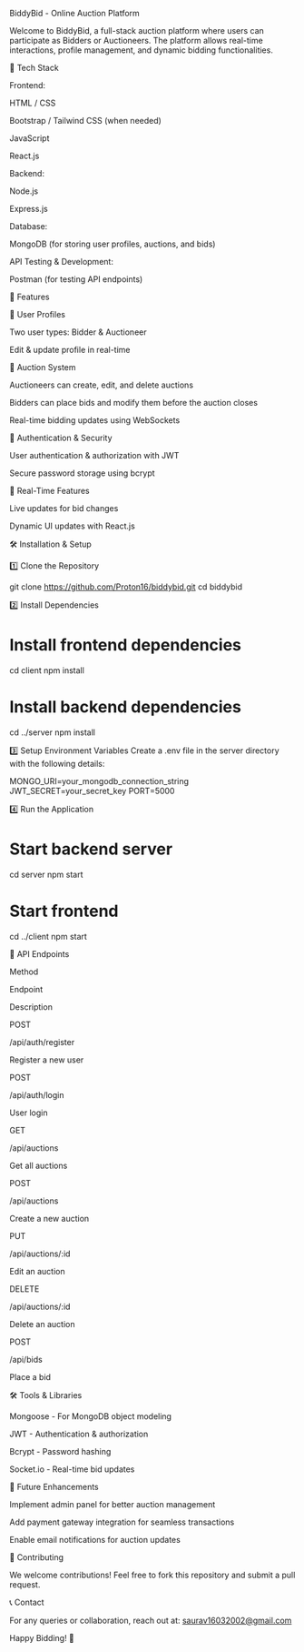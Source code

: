 BiddyBid - Online Auction Platform

Welcome to BiddyBid, a full-stack auction platform where users can participate as Bidders or Auctioneers. The platform allows real-time interactions, profile management, and dynamic bidding functionalities.

🚀 Tech Stack

Frontend:

HTML / CSS

Bootstrap / Tailwind CSS (when needed)

JavaScript

React.js

Backend:

Node.js

Express.js

Database:

MongoDB (for storing user profiles, auctions, and bids)

API Testing & Development:

Postman (for testing API endpoints)

🎯 Features

👥 User Profiles

Two user types: Bidder & Auctioneer

Edit & update profile in real-time

📢 Auction System

Auctioneers can create, edit, and delete auctions

Bidders can place bids and modify them before the auction closes

Real-time bidding updates using WebSockets

🔐 Authentication & Security

User authentication & authorization with JWT

Secure password storage using bcrypt

📡 Real-Time Features

Live updates for bid changes

Dynamic UI updates with React.js

🛠️ Installation & Setup

1️⃣ Clone the Repository

git clone https://github.com/Proton16/biddybid.git
cd biddybid

2️⃣ Install Dependencies

# Install frontend dependencies
cd client
npm install

# Install backend dependencies
cd ../server
npm install

3️⃣ Setup Environment Variables
Create a .env file in the server directory with the following details:

MONGO_URI=your_mongodb_connection_string
JWT_SECRET=your_secret_key
PORT=5000

4️⃣ Run the Application

# Start backend server
cd server
npm start

# Start frontend
cd ../client
npm start

🔗 API Endpoints

Method

Endpoint

Description

POST

/api/auth/register

Register a new user

POST

/api/auth/login

User login

GET

/api/auctions

Get all auctions

POST

/api/auctions

Create a new auction

PUT

/api/auctions/:id

Edit an auction

DELETE

/api/auctions/:id

Delete an auction

POST

/api/bids

Place a bid

🛠️ Tools & Libraries

Mongoose - For MongoDB object modeling

JWT - Authentication & authorization

Bcrypt - Password hashing

Socket.io - Real-time bid updates

📌 Future Enhancements

Implement admin panel for better auction management

Add payment gateway integration for seamless transactions

Enable email notifications for auction updates

🤝 Contributing

We welcome contributions! Feel free to fork this repository and submit a pull request.

📞 Contact

For any queries or collaboration, reach out at: saurav16032002@gmail.com

Happy Bidding! 🎉
